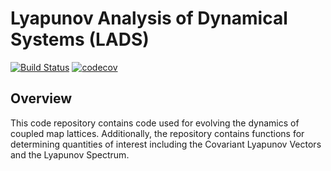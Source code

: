 # Lyapunov Analysis of Dynamical Systems (LADS)

[![Build Status](https://api.travis-ci.com/JohnBarbish/LADS.svg?token=SNgYoXsotHQ7y9KsdNzn&branch=master)](https://travis-ci.com/JohnBarbish/LADS.jl)
[![codecov](https://codecov.io/gh/JohnBarbish/LADS/branch/master/graph/badge.svg?token=iEpz0xIn9x)](https://codecov.io/gh/JohnBarbish/LADS)

## Overview
This code repository contains code used for evolving the dynamics of coupled map lattices. Additionally, the repository contains functions for determining quantities of interest including the Covariant Lyapunov Vectors and the Lyapunov Spectrum.
